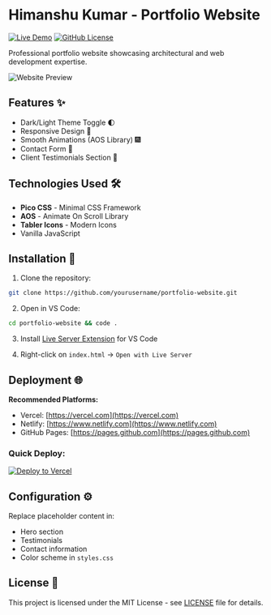 
# Himanshu Kumar - Portfolio Website

[![Live Demo](https://img.shields.io/badge/demo-live%20demo-green)](https://your-deploy-link.com)
[![GitHub License](https://img.shields.io/badge/license-MIT-blue)](https://github.com/yourusername/portfolio-website/blob/main/LICENSE)

Professional portfolio website showcasing architectural and web development expertise.

![Website Preview](https://phenomenal-pixie-f8d020.netlify.app/)

## Features ✨
- Dark/Light Theme Toggle 🌓
- Responsive Design 📱
- Smooth Animations (AOS Library) 🎆
- Contact Form 📧
- Client Testimonials Section 🌟

## Technologies Used 🛠️
- **Pico CSS** - Minimal CSS Framework
- **AOS** - Animate On Scroll Library
- **Tabler Icons** - Modern Icons
- Vanilla JavaScript

## Installation 🚀
1. Clone the repository:
```bash
git clone https://github.com/yourusername/portfolio-website.git
```

2. Open in VS Code:
```bash
cd portfolio-website && code .
```

3. Install [Live Server Extension](https://marketplace.visualstudio.com/items?itemName=ritwickdey.LiveServer) for VS Code

4. Right-click on `index.html` → `Open with Live Server`

## Deployment 🌐
**Recommended Platforms:**
- Vercel: [https://vercel.com](https://vercel.com)
- Netlify: [https://www.netlify.com](https://www.netlify.com)
- GitHub Pages: [https://pages.github.com](https://pages.github.com)

### Quick Deploy:
[![Deploy to Vercel](https://vercel.com/button)](https://vercel.com/new/clone?repository-url=https%3A%2F%2Fgithub.com%2Fyourusername%2Fportfolio-website)

## Configuration ⚙️
Replace placeholder content in:
- Hero section
- Testimonials
- Contact information
- Color scheme in `styles.css`

## License 📄
This project is licensed under the MIT License - see [LICENSE](LICENSE) file for details.


```


 
